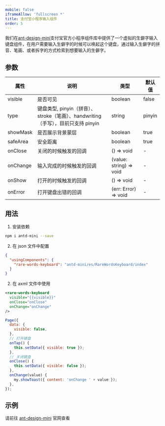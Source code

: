 ```yaml
---
mobile: false
iframeAllow: 'fullscreen *'
title: 支付宝小程序输入组件
order: 5
---
```


我们在[ant-design-mini](https://mini.ant.design/components/rare-words-keyboard)支付宝官方小程序组件库中提供了一个虚拟的生僻字输入键盘组件，在用户需要输入生僻字的时候可以唤起这个键盘，通过输入生僻字的拼音、笔画、或者拆字的方式检索到想要输入的生僻字。

## 参数

| 属性     | 说明                                                                             | 类型                    | 默认值 |
| -------- | -------------------------------------------------------------------------------- | ----------------------- | ------ |
| visible  | 是否可见                                                                         | boolean                 | false  |
| type     | 键盘类型, pinyin（拼音）、stroke（笔画）、handwriting（手写），目前只支持 pinyin | string                  | pinyin |
| showMask | 是否展示背景蒙层                                                                 | boolean                 | true   |
| safeArea | 安全距离                                                                         | boolean                 | true   |
| onClose  | 关闭的时候触发的回调                                                             | () => void              | -      |
| onChange | 输入完成的时候触发的回调                                                         | (value: string) => void | -      |
| onShow   | 打开的时候触发的回调                                                             | () => void              | -      |
| onError  | 打开键盘出错的回调                                                               | (err: Error) => void    | -      |

## 用法

1. 安装依赖

```bash
npm i antd-mini --save
```

2. 在 json 文件中配置

```json
{
  "usingComponents": {
    "rare-words-keyboard": "antd-mini/es/RareWordsKeyboard/index"
  }
}
```

2. 在 axml 文件中使用

```xml
<rare-words-keyboard
  visible="{{visible}}"
  onClose="onClose"
  onChange="onChange"
/>
```

```js
Page({
  data: {
    visible: false,
  },
  // 打开键盘
  onTap() {
    this.setData({ visible: true });
  },
  // 关闭键盘
  onClose() {
    this.setData({ visible: false });
  },
  onChange(value) {
    my.showToast({ content: 'onChange ' + value });
  },
});
```

## 示例

请前往 [ant-design-mini](https://mini.ant.design/components/rare-words-keyboard) 官网查看
